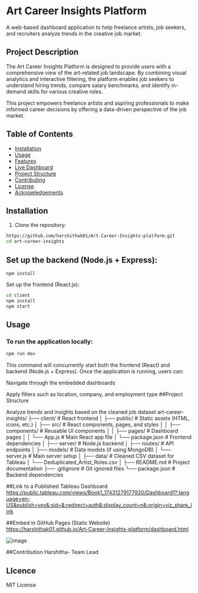 # Art Career Insights Platform  
A web-based dashboard application to help freelance artists, job seekers, and recruiters analyze trends in the creative job market.

## Project Description

The Art Career Insights Platform is designed to provide users with a comprehensive view of the art-related job landscape. By combining visual analytics and interactive filtering, the platform enables job seekers to understand hiring trends, compare salary benchmarks, and identify in-demand skills for various creative roles.

This project empowers freelance artists and aspiring professionals to make informed career decisions by offering a data-driven perspective of the job market.

## Table of Contents

- [Installation](#installation)
- [Usage](#usage)
- [Features](#features)
- [Live Dashboard](#live-dashboard)
- [Project Structure](#project-structure)
- [Contributing](#contributing)
- [License](#license)
- [Acknowledgements](#acknowledgements)

## Installation

1. Clone the repository:
```bash
https://github.com/harshithak01/Art-Career-Insights-platform.git
cd art-career-insights
```
## Set up the backend (Node.js + Express):
```
npm install
```
Set up the frontend (React.js):
```bash
cd client
npm install
npm start
```
## Usage

### To run the application locally:

```bash
npm run dev
```
This command will concurrently start both the frontend (React) and backend (Node.js + Express).
Once the application is running, users can:

Navigate through the embedded dashboards

Apply filters such as location, company, and employment type
##Project Structure

Analyze trends and insights based on the cleaned job dataset
art-career-insights/ ├── client/ # React frontend │ ├── public/ # Static assets (HTML, icons, etc.) │ ├── src/ # React components, pages, and styles │ │ ├── components/ # Reusable UI components │ │ ├── pages/ # Dashboard pages │ │ └── App.js # Main React app file │ └── package.json # Frontend dependencies │ ├── server/ # Node.js backend │ ├── routes/ # API endpoints │ ├── models/ # Data models (if using MongoDB) │ └── server.js # Main server setup │ ├── data/ # Cleaned CSV dataset for Tableau │ └── Deduplicated_Artist_Roles.csv │ ├── README.md # Project documentation ├── .gitignore # Git ignored files └── package.json # Backend 
dependencies

##Link to a Published Tableau Dashboard
https://public.tableau.com/views/Book1_17431279177920/Dashboard1?:language=en-US&publish=yes&:sid=&:redirect=auth&:display_count=n&:origin=viz_share_link


##Embed in GitHub Pages (Static Website)
https://harshithak01.github.io/Art-Career-Insights-platform/dashboard.html

![image](https://github.com/user-attachments/assets/bbfcb288-229a-4ab1-b7bd-c1dd13217ee5)

##Contribution
Harshitha- Team Lead

## LIcence
MIT License

